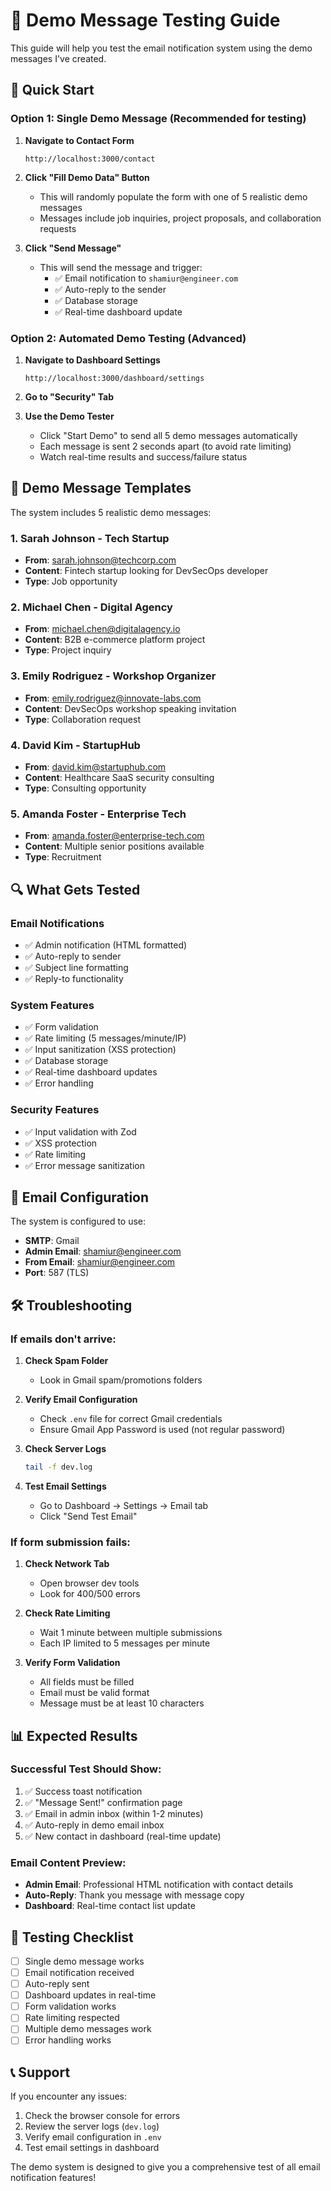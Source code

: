 # 📧 Demo Message Testing Guide

This guide will help you test the email notification system using the demo messages I've created.

## 🚀 Quick Start

### Option 1: Single Demo Message (Recommended for testing)

1. **Navigate to Contact Form**
   ```
   http://localhost:3000/contact
   ```

2. **Click "Fill Demo Data" Button**
   - This will randomly populate the form with one of 5 realistic demo messages
   - Messages include job inquiries, project proposals, and collaboration requests

3. **Click "Send Message"**
   - This will send the message and trigger:
     - ✅ Email notification to `shamiur@engineer.com`
     - ✅ Auto-reply to the sender
     - ✅ Database storage
     - ✅ Real-time dashboard update

### Option 2: Automated Demo Testing (Advanced)

1. **Navigate to Dashboard Settings**
   ```
   http://localhost:3000/dashboard/settings
   ```

2. **Go to "Security" Tab**

3. **Use the Demo Tester**
   - Click "Start Demo" to send all 5 demo messages automatically
   - Each message is sent 2 seconds apart (to avoid rate limiting)
   - Watch real-time results and success/failure status

## 📨 Demo Message Templates

The system includes 5 realistic demo messages:

### 1. Sarah Johnson - Tech Startup
- **From**: sarah.johnson@techcorp.com
- **Content**: Fintech startup looking for DevSecOps developer
- **Type**: Job opportunity

### 2. Michael Chen - Digital Agency
- **From**: michael.chen@digitalagency.io
- **Content**: B2B e-commerce platform project
- **Type**: Project inquiry

### 3. Emily Rodriguez - Workshop Organizer
- **From**: emily.rodriguez@innovate-labs.com
- **Content**: DevSecOps workshop speaking invitation
- **Type**: Collaboration request

### 4. David Kim - StartupHub
- **From**: david.kim@startuphub.com
- **Content**: Healthcare SaaS security consulting
- **Type**: Consulting opportunity

### 5. Amanda Foster - Enterprise Tech
- **From**: amanda.foster@enterprise-tech.com
- **Content**: Multiple senior positions available
- **Type**: Recruitment

## 🔍 What Gets Tested

### Email Notifications
- ✅ Admin notification (HTML formatted)
- ✅ Auto-reply to sender
- ✅ Subject line formatting
- ✅ Reply-to functionality

### System Features
- ✅ Form validation
- ✅ Rate limiting (5 messages/minute/IP)
- ✅ Input sanitization (XSS protection)
- ✅ Database storage
- ✅ Real-time dashboard updates
- ✅ Error handling

### Security Features
- ✅ Input validation with Zod
- ✅ XSS protection
- ✅ Rate limiting
- ✅ Error message sanitization

## 📧 Email Configuration

The system is configured to use:
- **SMTP**: Gmail
- **Admin Email**: shamiur@engineer.com
- **From Email**: shamiur@engineer.com
- **Port**: 587 (TLS)

## 🛠️ Troubleshooting

### If emails don't arrive:

1. **Check Spam Folder**
   - Look in Gmail spam/promotions folders

2. **Verify Email Configuration**
   - Check `.env` file for correct Gmail credentials
   - Ensure Gmail App Password is used (not regular password)

3. **Check Server Logs**
   ```bash
   tail -f dev.log
   ```

4. **Test Email Settings**
   - Go to Dashboard → Settings → Email tab
   - Click "Send Test Email"

### If form submission fails:

1. **Check Network Tab**
   - Open browser dev tools
   - Look for 400/500 errors

2. **Check Rate Limiting**
   - Wait 1 minute between multiple submissions
   - Each IP limited to 5 messages per minute

3. **Verify Form Validation**
   - All fields must be filled
   - Email must be valid format
   - Message must be at least 10 characters

## 📊 Expected Results

### Successful Test Should Show:
1. ✅ Success toast notification
2. ✅ "Message Sent!" confirmation page
3. ✅ Email in admin inbox (within 1-2 minutes)
4. ✅ Auto-reply in demo email inbox
5. ✅ New contact in dashboard (real-time update)

### Email Content Preview:
- **Admin Email**: Professional HTML notification with contact details
- **Auto-Reply**: Thank you message with message copy
- **Dashboard**: Real-time contact list update

## 🎯 Testing Checklist

- [ ] Single demo message works
- [ ] Email notification received
- [ ] Auto-reply sent
- [ ] Dashboard updates in real-time
- [ ] Form validation works
- [ ] Rate limiting respected
- [ ] Multiple demo messages work
- [ ] Error handling works

## 📞 Support

If you encounter any issues:
1. Check the browser console for errors
2. Review the server logs (`dev.log`)
3. Verify email configuration in `.env`
4. Test email settings in dashboard

The demo system is designed to give you a comprehensive test of all email notification features!